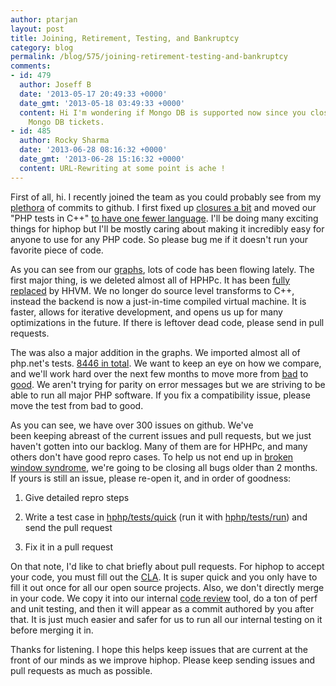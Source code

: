 ```yaml
---
author: ptarjan
layout: post
title: Joining, Retirement, Testing, and Bankruptcy
category: blog
permalink: /blog/575/joining-retirement-testing-and-bankruptcy
comments:
- id: 479
  author: Joseff B
  date: '2013-05-17 20:49:33 +0000'
  date_gmt: '2013-05-18 03:49:33 +0000'
  content: Hi I'm wondering if Mongo DB is supported now since you closed all the
    Mongo DB tickets.
- id: 485
  author: Rocky Sharma
  date: '2013-06-28 08:16:32 +0000'
  date_gmt: '2013-06-28 15:16:32 +0000'
  content: URL-Rewriting at some point is ache !
---
```


First of all, hi. I recently joined the team as you could probably see from my [plethora](https://github.com/facebook/hiphop-php/graphs/contributors) of commits to github. I first fixed up [closures a bit](https://github.com/facebook/hiphop-php/commit/4d7004e955c764c5e7474c4b366d3606348f61eb) and moved our "PHP tests in C++" [to have one fewer language](https://github.com/facebook/hiphop-php/commit/eca135cb31b54c4e69fc09f73c8756846f18b935). I'll be doing many exciting things for hiphop but I'll be mostly caring about making it incredibly easy for anyone to use for any PHP code. So please bug me if it doesn't run your favorite piece of code.

<!--truncate-->

As you can see from our [graphs](https://github.com/facebook/hiphop-php/graphs/code-frequency), lots of code has been flowing lately. The first major thing, is we deleted almost all of HPHPc. It has been [fully replaced](https://www.facebook.com/notes/facebook-engineering/speeding-up-php-based-development-with-hiphop-vm/10151170460698920) by HHVM. We no longer do source level transforms to C++, instead the backend is now a just-in-time compiled virtual machine. It is faster, allows for iterative development, and opens us up for many optimizations in the future. If there is leftover dead code, please send in pull requests.

The was also a major addition in the graphs. We imported almost all of php.net's tests. [8446 in total](https://github.com/facebook/hiphop-php/tree/master/hphp/test/zend). We want to keep an eye on how we compare, and we'll work hard over the next few months to move more from [bad](https://github.com/facebook/hiphop-php/tree/master/hphp/test/zend/bad) to [good](https://github.com/facebook/hiphop-php/tree/master/hphp/test/zend/good). We aren't trying for parity on error messages but we are striving to be able to run all major PHP software. If you fix a compatibility issue, please move the test from bad to good.

As you can see, we have over 300 issues on github. We've been keeping abreast of the current issues and pull requests, but we just haven't gotten into our backlog. Many of them are for HPHPc, and many others don't have good repro cases. To help us not end up in [broken window syndrome](http://en.wikipedia.org/wiki/Broken_windows_theory), we're going to be closing all bugs older than 2 months. If yours is still an issue, please re-open it, and in order of goodness:




  1. Give detailed repro steps


  2. Write a test case in [hphp/tests/quick](https://github.com/facebook/hiphop-php/tree/master/hphp/test/quick) (run it with [hphp/tests/run](https://github.com/facebook/hiphop-php/blob/master/hphp/test/run)) and send the pull request


  3. Fix it in a pull request




On that note, I'd like to chat briefly about pull requests. For hiphop to accept your code, you must fill out the [CLA](https://developers.facebook.com/opensource/cla). It is super quick and you only have to fill it out once for all our open source projects. Also, we don't directly merge in your code. We copy it into our internal [code review](http://phabricator.org/) tool, do a ton of perf and unit testing, and then it will appear as a commit authored by you after that. It is just much easier and safer for us to run all our internal testing on it before merging it in.


Thanks for listening. I hope this helps keep issues that are current at the front of our minds as we improve hiphop. Please keep sending issues and pull requests as much as possible.
